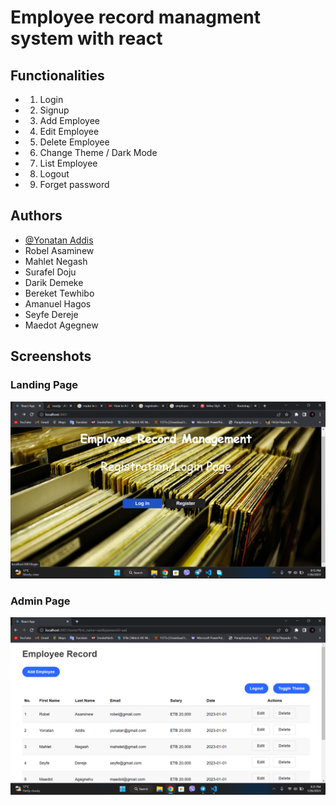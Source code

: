 # Employee record managment system with react

## Functionalities

- 1. Login
- 2. Signup
- 3. Add Employee
- 4. Edit Employee
- 5. Delete Employee
- 6. Change Theme / Dark Mode
- 7. List Employee
- 8. Logout
- 9. Forget password
## Authors

- [@Yonatan Addis](https://github.com/Biyuktul)
- Robel Asaminew
- Mahlet Negash
- Surafel Doju
- Darik Demeke
- Bereket Tewhibo
- Amanuel Hagos
- Seyfe Dereje
- Maedot Agegnew
  
## Screenshots
### Landing Page

![Screenshot](landpage.png)
### Admin Page

![Screenshot](adminpage.png)

